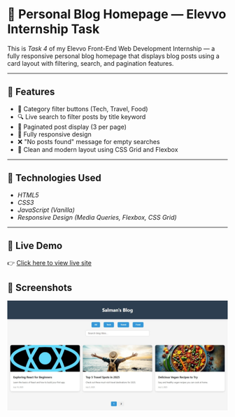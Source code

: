 # 📝 Personal Blog Homepage — Elevvo Internship Task

This is _Task 4_ of my Elevvo Front-End Web Development Internship — a fully responsive personal blog homepage that displays blog posts using a card layout with filtering, search, and pagination features.

---

## 🚀 Features

- 🧭 Category filter buttons (Tech, Travel, Food)
- 🔍 Live search to filter posts by title keyword
- 📑 Paginated post display (3 per page)
- 📱 Fully responsive design
- ❌ "No posts found" message for empty searches
- 💅 Clean and modern layout using CSS Grid and Flexbox

---

## 🧠 Technologies Used

- _HTML5_
- _CSS3_
- _JavaScript (Vanilla)_
- _Responsive Design (Media Queries, Flexbox, CSS Grid)_

---
## 🔗 Live Demo

👉 [Click here to view live site](https://muhammad-salman123.github.io/BlogPage-elevvo-task/)

## 📸 Screenshots

![Blog Homepage Screenshot](blog-homepage.jpeg)
